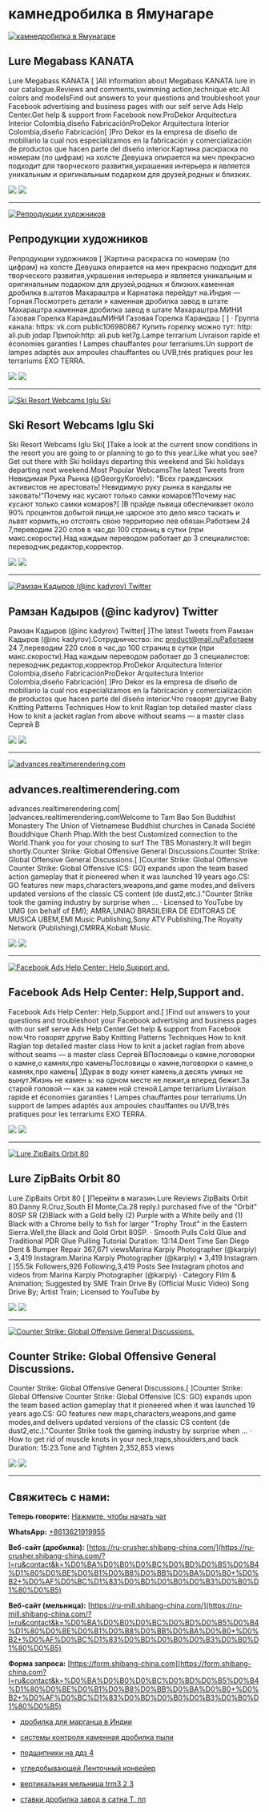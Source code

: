 # камнедробилка в Ямунагаре

<a href="https://swt.shibang-china.com/?l=ru&img&k=%D0%BA%D0%B0%D0%BC%D0%BD%D0%B5%D0%B4%D1%80%D0%BE%D0%B1%D0%B8%D0%BB%D0%BA%D0%B0+%D0%B2+%D0%AF%D0%BC%D1%83%D0%BD%D0%B0%D0%B3%D0%B0%D1%80%D0%B5" target="_blank">![камнедробилка в Ямунагаре](http://static.shibang-china.com/all-800x300/199.jpg)</a>

## Lure Megabass KANATA
Lure Megabass KANATA [ ]All information about Megabass KANATA lure in our catalogue.Reviews and comments,swimming action,technique etc.All colors and modelsFind out answers to your questions and troubleshoot your Facebook advertising and business pages with our self serve Ads Help Center.Get help &amp; support from Facebook now.ProDekor Arquitectura Interior Colombia,dise&#241;o Fabricaci&#243;nProDekor Arquitectura Interior Colombia,dise&#241;o Fabricaci&#243;n[ ]Pro Dekor es la empresa de dise&#241;o de mobiliario la cual nos especializamos en la fabricaci&#243;n y comercializaci&#243;n de productos que hacen parte del dise&#241;o interior.Картина раскраска по номерам (по цифрам) на холсте Девушка опирается на меч прекрасно подходит для творческого развития,украшения интерьера и является уникальным и оригинальным подарком для друзей,родных и близких.


<a href="https://whatsapp.shibangsoft.com/WhatsApp.php" target="_blank" title="WhatsApp">![](http://static.shibang-china.com/icon/whatsapp.png)</a> <a href="https://swt.shibang-china.com/?l=ru&icon&k=%D0%BA%D0%B0%D0%BC%D0%BD%D0%B5%D0%B4%D1%80%D0%BE%D0%B1%D0%B8%D0%BB%D0%BA%D0%B0+%D0%B2+%D0%AF%D0%BC%D1%83%D0%BD%D0%B0%D0%B3%D0%B0%D1%80%D0%B5" target="_blank">![](http://static.shibang-china.com/icon/chat-ru.png)</a>

---

<a href="https://swt.shibang-china.com/?l=ru&img&k=%D0%BA%D0%B0%D0%BC%D0%BD%D0%B5%D0%B4%D1%80%D0%BE%D0%B1%D0%B8%D0%BB%D0%BA%D0%B0+%D0%B2+%D0%AF%D0%BC%D1%83%D0%BD%D0%B0%D0%B3%D0%B0%D1%80%D0%B5" target="_blank">![Репродукции художников](http://static.shibang-china.com/all-800x300/834.jpg)</a>

## Репродукции художников
Репродукции художников [ ]Картина раскраска по номерам (по цифрам) на холсте Девушка опирается на меч прекрасно подходит для творческого развития,украшения интерьера и является уникальным и оригинальным подарком для друзей,родных и близких.каменная дробилка в.штатов Махараштра и Карнатака перейдут на.Индия — Горная.Посмотреть детали &#187; каменная дробилка завод в штате Махараштра.каменная дробилка завод в штате Махараштра.МИНИ Газовая Горелка КарандашМИНИ Газовая Горелка Карандаш [ ]&nbsp;&#0183;&#32;Группа канала: https: vk.com public106980867 Купить горелку можно тут: http: ali.pub jodap Припой:http: ali.pub ket7g.Lampe terrarium Livraison rapide et &#233;conomies garanties ! Lampes chauffantes pour terrariums.Un support de lampes adapt&#233;s aux ampoules chauffantes ou UVB,tr&#233;s pratiques pour les terrariums EXO TERRA.


<a href="https://whatsapp.shibangsoft.com/WhatsApp.php" target="_blank" title="WhatsApp">![](http://static.shibang-china.com/icon/whatsapp.png)</a> <a href="https://swt.shibang-china.com/?l=ru&icon&k=%D0%BA%D0%B0%D0%BC%D0%BD%D0%B5%D0%B4%D1%80%D0%BE%D0%B1%D0%B8%D0%BB%D0%BA%D0%B0+%D0%B2+%D0%AF%D0%BC%D1%83%D0%BD%D0%B0%D0%B3%D0%B0%D1%80%D0%B5" target="_blank">![](http://static.shibang-china.com/icon/chat-ru.png)</a>

---

<a href="https://swt.shibang-china.com/?l=ru&img&k=%D0%BA%D0%B0%D0%BC%D0%BD%D0%B5%D0%B4%D1%80%D0%BE%D0%B1%D0%B8%D0%BB%D0%BA%D0%B0+%D0%B2+%D0%AF%D0%BC%D1%83%D0%BD%D0%B0%D0%B3%D0%B0%D1%80%D0%B5" target="_blank">![Ski Resort Webcams Iglu Ski](http://static.shibang-china.com/all-800x300/1329.jpg)</a>

## Ski Resort Webcams Iglu Ski
Ski Resort Webcams Iglu Ski[ ]Take a look at the current snow conditions in the resort you are going to or planning to go to this year.Like what you see? Get out there with Ski holidays departing this weekend and Ski holidays departing next weekend.Most Popular WebcamsThe latest Tweets from Невидимая Рука Рынка (@GeorgyKoroelv): &quot;Всех гражданских активистов не арестовать! Невидимую руку рынка в кандалы не заковать!&quot;Почему нас кусают только самки комаров?Почему нас кусают только самки комаров?[ ]В прайде львица обеспечивает около 90% процентов добытой пищи,не царское это дело мясо таскать и львят кормить,но отстоять свою территорию лев обязан.Работаем 24 7,переводим 220 слов в час,до 100 страниц в сутки (при макс.скорости).Над каждым переводом работает до 3 специалистов: переводчик,редактор,корректор.


<a href="https://whatsapp.shibangsoft.com/WhatsApp.php" target="_blank" title="WhatsApp">![](http://static.shibang-china.com/icon/whatsapp.png)</a> <a href="https://swt.shibang-china.com/?l=ru&icon&k=%D0%BA%D0%B0%D0%BC%D0%BD%D0%B5%D0%B4%D1%80%D0%BE%D0%B1%D0%B8%D0%BB%D0%BA%D0%B0+%D0%B2+%D0%AF%D0%BC%D1%83%D0%BD%D0%B0%D0%B3%D0%B0%D1%80%D0%B5" target="_blank">![](http://static.shibang-china.com/icon/chat-ru.png)</a>

---

<a href="https://swt.shibang-china.com/?l=ru&img&k=%D0%BA%D0%B0%D0%BC%D0%BD%D0%B5%D0%B4%D1%80%D0%BE%D0%B1%D0%B8%D0%BB%D0%BA%D0%B0+%D0%B2+%D0%AF%D0%BC%D1%83%D0%BD%D0%B0%D0%B3%D0%B0%D1%80%D0%B5" target="_blank">![Рамзан Кадыров (@inc kadyrov) Twitter](http://static.shibang-china.com/all-800x300/355.jpg)</a>

## Рамзан Кадыров (@inc kadyrov) Twitter
Рамзан Кадыров (@inc kadyrov) Twitter[ ]The latest Tweets from Рамзан Кадыров (@inc kadyrov).Сотрудничество: inc product@mail.ruРаботаем 24 7,переводим 220 слов в час,до 100 страниц в сутки (при макс.скорости).Над каждым переводом работает до 3 специалистов: переводчик,редактор,корректор.ProDekor Arquitectura Interior Colombia,dise&#241;o Fabricaci&#243;nProDekor Arquitectura Interior Colombia,dise&#241;o Fabricaci&#243;n[ ]Pro Dekor es la empresa de dise&#241;o de mobiliario la cual nos especializamos en la fabricaci&#243;n y comercializaci&#243;n de productos que hacen parte del dise&#241;o interior.Что говорят другие Baby Knitting Patterns Techniques How to knit Raglan top detailed master class How to knit a jacket raglan from above without seams — a master class Сергей В


<a href="https://whatsapp.shibangsoft.com/WhatsApp.php" target="_blank" title="WhatsApp">![](http://static.shibang-china.com/icon/whatsapp.png)</a> <a href="https://swt.shibang-china.com/?l=ru&icon&k=%D0%BA%D0%B0%D0%BC%D0%BD%D0%B5%D0%B4%D1%80%D0%BE%D0%B1%D0%B8%D0%BB%D0%BA%D0%B0+%D0%B2+%D0%AF%D0%BC%D1%83%D0%BD%D0%B0%D0%B3%D0%B0%D1%80%D0%B5" target="_blank">![](http://static.shibang-china.com/icon/chat-ru.png)</a>

---

<a href="https://swt.shibang-china.com/?l=ru&img&k=%D0%BA%D0%B0%D0%BC%D0%BD%D0%B5%D0%B4%D1%80%D0%BE%D0%B1%D0%B8%D0%BB%D0%BA%D0%B0+%D0%B2+%D0%AF%D0%BC%D1%83%D0%BD%D0%B0%D0%B3%D0%B0%D1%80%D0%B5" target="_blank">![advances.realtimerendering.com](http://static.shibang-china.com/all-800x300/1069.jpg)</a>

## advances.realtimerendering.com
advances.realtimerendering.com[ ]advances.realtimerendering.comWelcome to Tam Bao Son Buddhist Monastery The Union of Vietnamese Buddhist churches in Canada Soci&#233;t&#233; Bouddhique Chanh Phap.With the best Customized connection to the World.Thank you for your chosing to surf The TBS Monastery.It will begin shortly.Counter Strike: Global Offensive General Discussions.Counter Strike: Global Offensive General Discussions.[ ]Counter Strike: Global Offensive Counter Strike: Global Offensive (CS: GO) expands upon the team based action gameplay that it pioneered when it was launched 19 years ago.CS: GO features new maps,characters,weapons,and game modes,and delivers updated versions of the classic CS content (de dust2,etc.).&quot;Counter Strike took the gaming industry by surprise when …&nbsp;&#0183;&#32;Licensed to YouTube by UMG (on behalf of EMI); AMRA,UNIAO BRASILEIRA DE EDITORAS DE MUSICA UBEM,EMI Music Publishing,Sony ATV Publishing,The Royalty Network (Publishing),CMRRA,Kobalt Music.


<a href="https://whatsapp.shibangsoft.com/WhatsApp.php" target="_blank" title="WhatsApp">![](http://static.shibang-china.com/icon/whatsapp.png)</a> <a href="https://swt.shibang-china.com/?l=ru&icon&k=%D0%BA%D0%B0%D0%BC%D0%BD%D0%B5%D0%B4%D1%80%D0%BE%D0%B1%D0%B8%D0%BB%D0%BA%D0%B0+%D0%B2+%D0%AF%D0%BC%D1%83%D0%BD%D0%B0%D0%B3%D0%B0%D1%80%D0%B5" target="_blank">![](http://static.shibang-china.com/icon/chat-ru.png)</a>

---

<a href="https://swt.shibang-china.com/?l=ru&img&k=%D0%BA%D0%B0%D0%BC%D0%BD%D0%B5%D0%B4%D1%80%D0%BE%D0%B1%D0%B8%D0%BB%D0%BA%D0%B0+%D0%B2+%D0%AF%D0%BC%D1%83%D0%BD%D0%B0%D0%B3%D0%B0%D1%80%D0%B5" target="_blank">![Facebook Ads Help Center: Help,Support and.](http://static.shibang-china.com/all-800x300/1109.jpg)</a>

## Facebook Ads Help Center: Help,Support and.
Facebook Ads Help Center: Help,Support and.[ ]Find out answers to your questions and troubleshoot your Facebook advertising and business pages with our self serve Ads Help Center.Get help &amp; support from Facebook now.Что говорят другие Baby Knitting Patterns Techniques How to knit Raglan top detailed master class How to knit a jacket raglan from above without seams — a master class Сергей ВПословицы о камне,поговорки о камне,о камнях,про каменьПословицы о камне,поговорки о камне,о камнях,про камень[ ]Дурак в воду кинет камень,а десять умных не вынут.Жизнь не камен ь: на одном месте не лежит,а вперед бежит.За старой головой — как за камен ной стеной.Lampe terrarium Livraison rapide et &#233;conomies garanties ! Lampes chauffantes pour terrariums.Un support de lampes adapt&#233;s aux ampoules chauffantes ou UVB,tr&#233;s pratiques pour les terrariums EXO TERRA.


<a href="https://whatsapp.shibangsoft.com/WhatsApp.php" target="_blank" title="WhatsApp">![](http://static.shibang-china.com/icon/whatsapp.png)</a> <a href="https://swt.shibang-china.com/?l=ru&icon&k=%D0%BA%D0%B0%D0%BC%D0%BD%D0%B5%D0%B4%D1%80%D0%BE%D0%B1%D0%B8%D0%BB%D0%BA%D0%B0+%D0%B2+%D0%AF%D0%BC%D1%83%D0%BD%D0%B0%D0%B3%D0%B0%D1%80%D0%B5" target="_blank">![](http://static.shibang-china.com/icon/chat-ru.png)</a>

---

<a href="https://swt.shibang-china.com/?l=ru&img&k=%D0%BA%D0%B0%D0%BC%D0%BD%D0%B5%D0%B4%D1%80%D0%BE%D0%B1%D0%B8%D0%BB%D0%BA%D0%B0+%D0%B2+%D0%AF%D0%BC%D1%83%D0%BD%D0%B0%D0%B3%D0%B0%D1%80%D0%B5" target="_blank">![Lure ZipBaits Orbit 80](http://static.shibang-china.com/all-800x300/1201.jpg)</a>

## Lure ZipBaits Orbit 80
Lure ZipBaits Orbit 80 [ ]Перейти в магазин.Lure Reviews ZipBaits Orbit 80.Danny R.Cruz,South El Monte,Ca.28 reply.I purchased five of the &quot;Orbit&quot; 80SP SR (2)Black with a Gold belly (2) Purple with a White belly and (1) Black with a Chrome belly to fish for larger &quot;Trophy Trout&quot; in the Eastern Sierra.Well,the Black and Gold Orbit 80SP.&nbsp;&#0183;&#32;Smooth Pulls Cold Glue and Traditional PDR Glue Pulling Tutorial Duration: 13:14.Dent Time San Diego Dent &amp; Bumper Repair 367,671 viewsMarina Karpiy Photographer (@karpiy) • 3,419 Instagram.Marina Karpiy Photographer (@karpiy) • 3,419 Instagram.[ ]55.5k Followers,926 Following,3,419 Posts See Instagram photos and videos from Marina Karpiy Photographer (@karpiy)&nbsp;&#0183;&#32;Category Film &amp; Animation; Suggested by SME Train Drive By (Official Music Video) Song Drive By; Artist Train; Licensed to YouTube by


<a href="https://whatsapp.shibangsoft.com/WhatsApp.php" target="_blank" title="WhatsApp">![](http://static.shibang-china.com/icon/whatsapp.png)</a> <a href="https://swt.shibang-china.com/?l=ru&icon&k=%D0%BA%D0%B0%D0%BC%D0%BD%D0%B5%D0%B4%D1%80%D0%BE%D0%B1%D0%B8%D0%BB%D0%BA%D0%B0+%D0%B2+%D0%AF%D0%BC%D1%83%D0%BD%D0%B0%D0%B3%D0%B0%D1%80%D0%B5" target="_blank">![](http://static.shibang-china.com/icon/chat-ru.png)</a>

---

<a href="https://swt.shibang-china.com/?l=ru&img&k=%D0%BA%D0%B0%D0%BC%D0%BD%D0%B5%D0%B4%D1%80%D0%BE%D0%B1%D0%B8%D0%BB%D0%BA%D0%B0+%D0%B2+%D0%AF%D0%BC%D1%83%D0%BD%D0%B0%D0%B3%D0%B0%D1%80%D0%B5" target="_blank">![Counter Strike: Global Offensive General Discussions.](http://static.shibang-china.com/all-800x300/34.jpg)</a>

## Counter Strike: Global Offensive General Discussions.
Counter Strike: Global Offensive General Discussions.[ ]Counter Strike: Global Offensive Counter Strike: Global Offensive (CS: GO) expands upon the team based action gameplay that it pioneered when it was launched 19 years ago.CS: GO features new maps,characters,weapons,and game modes,and delivers updated versions of the classic CS content (de dust2,etc.).&quot;Counter Strike took the gaming industry by surprise when …&nbsp;&#0183;&#32;How to get rid of muscle knots in your neck,traps,shoulders,and back Duration: 15:23.Tone and Tighten 2,352,853 views

<a href="https://whatsapp.shibangsoft.com/WhatsApp.php" target="_blank" title="WhatsApp">![](http://static.shibang-china.com/icon/whatsapp.png)</a> <a href="https://swt.shibang-china.com/?l=ru&icon&k=%D0%BA%D0%B0%D0%BC%D0%BD%D0%B5%D0%B4%D1%80%D0%BE%D0%B1%D0%B8%D0%BB%D0%BA%D0%B0+%D0%B2+%D0%AF%D0%BC%D1%83%D0%BD%D0%B0%D0%B3%D0%B0%D1%80%D0%B5" target="_blank">![](http://static.shibang-china.com/icon/chat-ru.png)</a>

---
## Свяжитесь с нами:

**Теперь говорите:** [Нажмите, чтобы начать чат](https://swt.shibang-china.com?l=ru&contact&k=%D0%BA%D0%B0%D0%BC%D0%BD%D0%B5%D0%B4%D1%80%D0%BE%D0%B1%D0%B8%D0%BB%D0%BA%D0%B0+%D0%B2+%D0%AF%D0%BC%D1%83%D0%BD%D0%B0%D0%B3%D0%B0%D1%80%D0%B5)

**WhatsApp:**  [+8613621919955](https://whatsapp.shibangsoft.com/WhatsApp.php)

**Веб-сайт (дробилка):** [https://ru-crusher.shibang-china.com/](https://ru-crusher.shibang-china.com/?l=ru&contact&k=%D0%BA%D0%B0%D0%BC%D0%BD%D0%B5%D0%B4%D1%80%D0%BE%D0%B1%D0%B8%D0%BB%D0%BA%D0%B0+%D0%B2+%D0%AF%D0%BC%D1%83%D0%BD%D0%B0%D0%B3%D0%B0%D1%80%D0%B5)

**Веб-сайт (мельница):** [https://ru-mill.shibang-china.com/](https://ru-mill.shibang-china.com/?l=ru&contact&k=%D0%BA%D0%B0%D0%BC%D0%BD%D0%B5%D0%B4%D1%80%D0%BE%D0%B1%D0%B8%D0%BB%D0%BA%D0%B0+%D0%B2+%D0%AF%D0%BC%D1%83%D0%BD%D0%B0%D0%B3%D0%B0%D1%80%D0%B5)

**Форма запроса:** [https://form.shibang-china.com](https://form.shibang-china.com?l=ru&contact&k=%D0%BA%D0%B0%D0%BC%D0%BD%D0%B5%D0%B4%D1%80%D0%BE%D0%B1%D0%B8%D0%BB%D0%BA%D0%B0+%D0%B2+%D0%AF%D0%BC%D1%83%D0%BD%D0%B0%D0%B3%D0%B0%D1%80%D0%B5)

* [дробилка для марганца в Индии](../116/%D0%B4%D1%80%D0%BE%D0%B1%D0%B8%D0%BB%D0%BA%D0%B0%20%D0%B4%D0%BB%D1%8F%20%D0%BC%D0%B0%D1%80%D0%B3%D0%B0%D0%BD%D1%86%D0%B0%20%D0%B2%20%D0%98%D0%BD%D0%B4%D0%B8%D0%B8.md)

* [системы контроля каменная дробилка пыли](../108/%D1%81%D0%B8%D1%81%D1%82%D0%B5%D0%BC%D1%8B%20%D0%BA%D0%BE%D0%BD%D1%82%D1%80%D0%BE%D0%BB%D1%8F%20%D0%BA%D0%B0%D0%BC%D0%B5%D0%BD%D0%BD%D0%B0%D1%8F%20%D0%B4%D1%80%D0%BE%D0%B1%D0%B8%D0%BB%D0%BA%D0%B0%20%D0%BF%D1%8B%D0%BB%D0%B8.md)

* [подшипники на ддз 4](../110/%D0%BF%D0%BE%D0%B4%D1%88%D0%B8%D0%BF%D0%BD%D0%B8%D0%BA%D0%B8%20%D0%BD%D0%B0%20%D0%B4%D0%B4%D0%B7%204.md)

* [угледобывающей Ленточный конвейер](../111/%D1%83%D0%B3%D0%BB%D0%B5%D0%B4%D0%BE%D0%B1%D1%8B%D0%B2%D0%B0%D1%8E%D1%89%D0%B5%D0%B9%20%D0%9B%D0%B5%D0%BD%D1%82%D0%BE%D1%87%D0%BD%D1%8B%D0%B9%20%D0%BA%D0%BE%D0%BD%D0%B2%D0%B5%D0%B9%D0%B5%D1%80.md)

* [вертикальная мельница trm3 2 3](../109/%D0%B2%D0%B5%D1%80%D1%82%D0%B8%D0%BA%D0%B0%D0%BB%D1%8C%D0%BD%D0%B0%D1%8F%20%D0%BC%D0%B5%D0%BB%D1%8C%D0%BD%D0%B8%D1%86%D0%B0%20trm3%202%203.md)

* [ставки дробилка завод в сатна Т. пл](../111/%D1%81%D1%82%D0%B0%D0%B2%D0%BA%D0%B8%20%D0%B4%D1%80%D0%BE%D0%B1%D0%B8%D0%BB%D0%BA%D0%B0%20%D0%B7%D0%B0%D0%B2%D0%BE%D0%B4%20%D0%B2%20%D1%81%D0%B0%D1%82%D0%BD%D0%B0%20%D0%A2.%20%D0%BF%D0%BB.md)